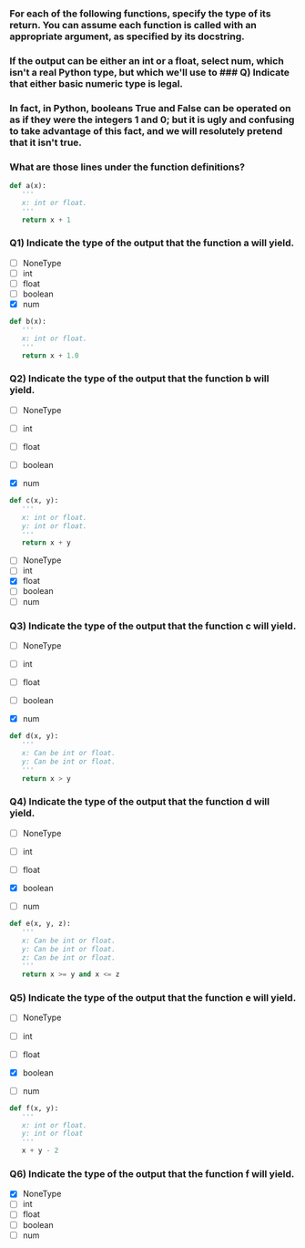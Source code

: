 ### For each of the following functions, specify the type of its return. You can assume each function is called with an appropriate argument, as specified by its docstring.
### If the output can be either an int or a float, select num, which isn't a real Python type, but which we'll use to ### Q) Indicate that either basic numeric type is legal.
### In fact, in Python, booleans True and False can be operated on as if they were the integers 1 and 0; but it is ugly and confusing to take advantage of this fact, and we will resolutely pretend that it isn't true.

### What are those lines under the function definitions?
```py
def a(x):
   '''
   x: int or float.
   '''
   return x + 1
```
### Q1) Indicate the type of the output that the function a will yield.

- [ ] NoneType
- [ ] int
- [ ] float
- [ ] boolean
- [x] num

```py
def b(x):
   '''
   x: int or float.
   '''
   return x + 1.0
```

### Q2) Indicate the type of the output that the function b will yield.

- [ ] NoneType
- [ ] int
- [ ] float
- [ ] boolean
- [x] num


```py
def c(x, y):
   '''
   x: int or float. 
   y: int or float.
   '''
   return x + y
```

- [ ] NoneType
- [ ] int
- [x] float
- [ ] boolean
- [ ] num
 
### Q3) Indicate the type of the output that the function c will yield.

- [ ] NoneType
- [ ] int
- [ ] float
- [ ] boolean
- [x] num



```py
def d(x, y):
   '''
   x: Can be int or float.
   y: Can be int or float.
   '''
   return x > y
```
 
### Q4) Indicate the type of the output that the function d will yield.

- [ ] NoneType
- [ ] int
- [ ] float
- [x] boolean
- [ ] num


```py
def e(x, y, z):
   '''
   x: Can be int or float.
   y: Can be int or float.
   z: Can be int or float.
   '''
   return x >= y and x <= z
```
 
### Q5) Indicate the type of the output that the function e will yield.

- [ ] NoneType
- [ ] int
- [ ] float
- [x] boolean
- [ ] num


```py
def f(x, y):
   '''
   x: int or float.
   y: int or float
   '''
   x + y - 2
```

### Q6) Indicate the type of the output that the function f will yield.

- [x] NoneType
- [ ] int
- [ ] float
- [ ] boolean
- [ ] num
